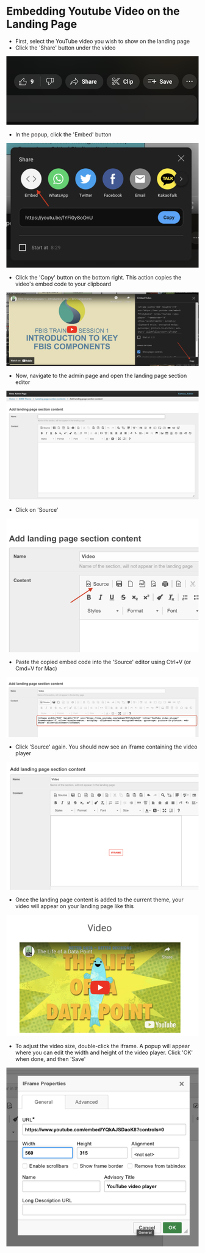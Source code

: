 # Embedding Youtube Video on the Landing Page

-   First, select the YouTube video you wish to show on the landing page
-   Click the 'Share' button under the video

![Youtube share](img/Screenshot%202023-07-16%20at%2011.31.11%20AM.png)

-   In the popup, click the 'Embed' button

![Youtube embed](img/Screenshot%202023-07-16%20at%2011.32.38%20AM.png)

-   Click the 'Copy' button on the bottom right. This action copies the video's embed code to your clipboard

![Youtube popup](img/Screenshot%202023-07-16%20at%2011.34.25%20AM.png)

-   Now, navigate to the admin page and open the landing page section editor

![Admin page](img/Screenshot%202023-07-16%20at%2011.36.20%20AM.png)

-   Click on 'Source'

![Admin page-2](img/Screenshot%202023-07-16%20at%2011.55.00%20AM.png)

-   Paste the copied embed code into the 'Source' editor using Ctrl+V (or Cmd+V for Mac)

![Admin page-3](img/Screenshot%202023-07-16%20at%2011.56.54%20AM.png)

-   Click 'Source' again. You should now see an iframe containing the video player

![Admin page-4](img/Screenshot%202023-07-16%20at%2011.58.13%20AM.png)

-   Once the landing page content is added to the current theme, your video will appear on your landing page like this

![Admin page-5](img/Screenshot%202023-07-16%20at%2012.09.46%20PM.png)

-   To adjust the video size, double-click the iframe. A popup will appear where you can edit the width and height of the video player. Click 'OK' when done, and then 'Save'

![Admin page-6](img/Screenshot%202023-07-16%20at%2012.12.59%20PM.png)
